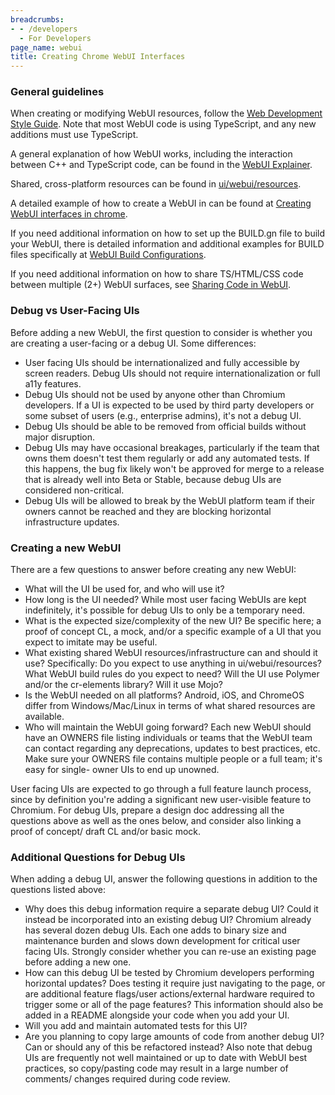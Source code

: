 ```yaml
---
breadcrumbs:
- - /developers
  - For Developers
page_name: webui
title: Creating Chrome WebUI Interfaces
---
```


### General guidelines
When creating or modifying WebUI resources, follow the [Web
Development Style Guide](/developers/web-development-style-guide). Note that most
WebUI code is using TypeScript, and any new additions must use TypeScript.

A general explanation of how WebUI works, including the interaction between
C++ and TypeScript code, can be found in the [WebUI Explainer](https://chromium.googlesource.com/chromium/src/+/HEAD/docs/webui_explainer.md).

Shared, cross-platform resources can be found in [ui/webui/resources](https://source.chromium.org/chromium/chromium/src/+/main:ui/webui/resources/).

A detailed example of how to create a WebUI in can be found at
[Creating WebUI interfaces in chrome](https://chromium.googlesource.com/chromium/src/+/HEAD/docs/webui_in_chrome.md).

If you need additional information on how to set up the BUILD.gn file to build
your WebUI, there is detailed information and additional examples for BUILD
files specifically at [WebUI Build Configurations](https://chromium.googlesource.com/chromium/src/+/HEAD/docs/webui_build_configuration.md).

If you need additional information on how to share TS/HTML/CSS code between
multiple (2+) WebUI surfaces, see [Sharing Code in WebUI](https://chromium.googlesource.com/chromium/src/+/HEAD/docs/webui_code_sharing.md).

### Debug vs User-Facing UIs
Before adding a new WebUI, the first question to consider is whether you are
creating a user-facing or a debug UI. Some differences:
- User facing UIs should be internationalized and fully accessible by screen
  readers. Debug UIs should not require internationalization or full a11y
  features.
- Debug UIs should not be used by anyone other than Chromium developers. If
  a UI is expected to be used by third party developers or some subset of
  users (e.g., enterprise admins), it's not a debug UI.
- Debug UIs should be able to be removed from official builds without major
  disruption.
- Debug UIs may have occasional breakages, particularly if the team that owns
  them doesn't test them regularly or add any automated tests. If this happens,
  the bug fix likely won't be approved for merge to a release that is already
  well into Beta or Stable, because debug UIs are considered non-critical.
- Debug UIs will be allowed to break by the WebUI platform team if their
  owners cannot be reached and they are blocking horizontal infrastructure
  updates.

### Creating a new WebUI
There are a few questions to answer before creating any new WebUI:
- What will the UI be used for, and who will use it?
- How long is the UI needed? While most user facing WebUIs are kept indefinitely,
  it's possible for debug UIs to only be a temporary need.
- What is the expected size/complexity of the new UI? Be specific here; a proof
  of concept CL, a mock, and/or a specific example of a UI that you expect to
  imitate may be useful.
- What existing shared WebUI resources/infrastructure can and should it use?
  Specifically: Do you expect to use anything in ui/webui/resources? What WebUI
  build rules do you expect to need? Will the UI use Polymer and/or the
  cr-elements library? Will it use Mojo?
- Is the WebUI needed on all platforms? Android, iOS, and ChromeOS differ from
  Windows/Mac/Linux in terms of what shared resources are available.
- Who will maintain the WebUI going forward? Each new WebUI should have an
  OWNERS file listing individuals or teams that the WebUI team can contact
  regarding any deprecations, updates to best practices, etc. Make sure your
  OWNERS file contains multiple people or a full team; it's easy for single-
  owner UIs to end up unowned.

User facing UIs are expected to go through a full feature launch process,
since by definition you're adding a significant new user-visible feature to
Chromium. For debug UIs, prepare a design doc addressing all the questions
above as well as the ones below, and consider also linking a proof of concept/
draft CL and/or basic mock.

### Additional Questions for Debug UIs
When adding a debug UI, answer the following questions in addition to the
questions listed above:
- Why does this debug information require a separate debug UI? Could it
  instead be incorporated into an existing debug UI? Chromium already has
  several dozen debug UIs. Each one adds to binary size and maintenance
  burden and slows down development for critical user facing UIs. Strongly
  consider whether you can re-use an existing page before adding a new one.
- How can this debug UI be tested by Chromium developers performing
  horizontal updates? Does testing it require just navigating to the page,
  or are additional feature flags/user actions/external hardware required
  to trigger some or all of the page features? This information should also
  be added in a README alongside your code when you add your UI.
- Will you add and maintain automated tests for this UI?
- Are you planning to copy large amounts of code from another debug UI?
  Can or should any of this be refactored instead? Also note that debug UIs
  are frequently not well maintained or up to date with WebUI best
  practices, so copy/pasting code may result in a large number of comments/
  changes required during code review.